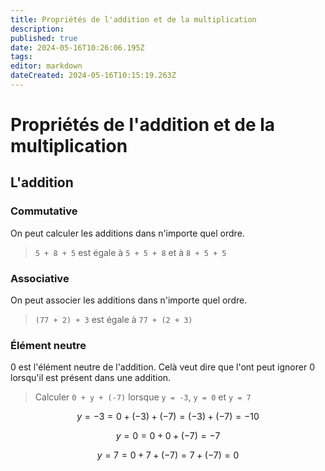 ```yaml
---
title: Propriétés de l'addition et de la multiplication
description: 
published: true
date: 2024-05-16T10:26:06.195Z
tags: 
editor: markdown
dateCreated: 2024-05-16T10:15:19.263Z
---
```


# Propriétés de l'addition et de la multiplication

## L'addition

### Commutative

On peut calculer les additions dans n'importe quel ordre.

> `5 + 8 + 5` est égale à `5 + 5 + 8` et à `8 + 5 + 5`

### Associative

On peut associer les additions dans n'importe quel ordre.

> `(77 + 2) + 3` est égale à `77 + (2 + 3)`

### Élément neutre

0 est l'élément neutre de l'addition. Celà veut dire que l'ont peut ignorer 0 lorsqu'il est présent dans une addition.

> Calculer `0 + y + (-7)` lorsque `y = -3`, `y = 0` et `y = 7`

```math
y = -3

= 0 + (-3) + (-7)
= (-3) + (-7)
= -10
```

```math
y = 0

= 0 + 0 + (-7)
= -7
```

```math
y = 7

= 0 + 7 + (-7)
= 7 + (-7)
= 0
```